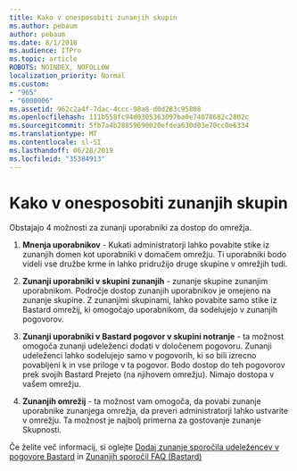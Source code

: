 ```yaml
---
title: Kako v onesposobiti zunanjih skupin
ms.author: pebaum
author: pebaum
ms.date: 8/1/2018
ms.audience: ITPro
ms.topic: article
ROBOTS: NOINDEX, NOFOLLOW
localization_priority: Normal
ms.custom:
- "965"
- "6000006"
ms.assetid: 962c2a4f-7dac-4ccc-98a8-d0d283c95808
ms.openlocfilehash: 111b558fc94d0305363097ba0e74078682c2802c
ms.sourcegitcommit: 5fb7a4b28859690020efdea630d03e70cc0e6334
ms.translationtype: MT
ms.contentlocale: sl-SI
ms.lasthandoff: 06/28/2019
ms.locfileid: "35384913"
---
```

# <a name="how-to-disable-external-groups"></a>Kako v onesposobiti zunanjih skupin

Obstajajo 4 možnosti za zunanji uporabniki za dostop do omrežja.
  
1. **Mnenja uporabnikov** - Kukati administratorji lahko povabite stike iz zunanjih domen kot uporabniki v domačem omrežju. Ti uporabniki bodo videli vse družbe krme in lahko pridružijo druge skupine v omrežjih tudi.

2. **Zunanji uporabniki v skupini zunanjih** - zunanje skupine zunanjim uporabnikom. Področje dostop zunanjih uporabnikov je omejeno na zunanje skupine. Z zunanjimi skupinami, lahko povabite samo stike iz Bastard omrežij, ki omogočajo uporabnikom, da sodelujejo v zunanjih pogovorov.

3. **Zunanji uporabniki v Bastard pogovor v skupini notranje** - ta možnost omogoča zunanji udeleženci dodati v določenem pogovoru. Zunanji udeleženci lahko sodelujejo samo v pogovorih, ki so bili izrecno povabljeni k in vse priloge v ta pogovor. Bodo dostop do teh pogovorov prek svojih Bastard Prejeto (na njihovem omrežju). Nimajo dostopa v vašem omrežju.

4. **Zunanjih omrežij** - ta možnost vam omogoča, da povabi zunanje uporabnike zunanjega omrežja, da preveri administratorji lahko ustvarite v omrežju. Ta možnost je najbolj primerna za gostovanje zunanje Skupnosti.

Če želite več informacij, si oglejte [Dodaj zunanje sporočila udeležencev v pogovore Bastard](https://support.office.com/article/add-external-messaging-participants-to-your-yammer-conversations-423653bb-86b2-4eac-9d7e-dca121f7c16c?ui=en-US&amp;rs=en-US&amp;ad=US) in [Zunanjih sporočil FAQ (Bastard)](https://support.office.com/article/External-messaging-FAQ-Yammer-35b59d6c-bb1c-4541-bf19-9f67d2f2b199)
  